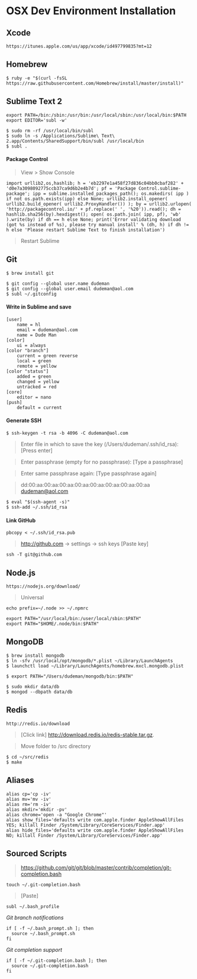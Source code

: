 # OSX Dev Environment Installation

## Xcode

```
https://itunes.apple.com/us/app/xcode/id497799835?mt=12
```

## Homebrew

```
$ ruby -e "$(curl -fsSL https://raw.githubusercontent.com/Homebrew/install/master/install)"
```

## Sublime Text 2

```
export PATH=/bin:/sbin:/usr/bin:/usr/local/sbin:/usr/local/bin:$PATH
export EDITOR='subl -w'
```

```
$ sudo rm -rf /usr/local/bin/subl
$ sudo ln -s /Applications/Sublime\ Text\ 2.app/Contents/SharedSupport/bin/subl /usr/local/bin
$ subl .
```

#### Package Control

> View > Show Console

```
import urllib2,os,hashlib; h = 'eb2297e1a458f27d836c04bb0cbaf282' + 'd0e7a3098092775ccb37ca9d6b2e4b7d'; pf = 'Package Control.sublime-package'; ipp = sublime.installed_packages_path(); os.makedirs( ipp ) if not os.path.exists(ipp) else None; urllib2.install_opener( urllib2.build_opener( urllib2.ProxyHandler()) ); by = urllib2.urlopen( 'http://packagecontrol.io/' + pf.replace(' ', '%20')).read(); dh = hashlib.sha256(by).hexdigest(); open( os.path.join( ipp, pf), 'wb' ).write(by) if dh == h else None; print('Error validating download (got %s instead of %s), please try manual install' % (dh, h) if dh != h else 'Please restart Sublime Text to finish installation')
```

> Restart Sublime

## Git

```
$ brew install git
```

```
$ git config --global user.name dudeman
$ git config --global user.email dudeman@aol.com
$ subl ~/.gitconfig
```

#### Write in Sublime and save
```
[user]
    name = hl
    email = dudeman@aol.com
    name = Dude Man
[color]
    ui = always
[color "branch"]
    current = green reverse
    local = green
    remote = yellow
[color "status"]
    added = green
    changed = yellow
    untracked = red
[core]
    editor = nano
[push]
    default = current
```

#### Generate SSH
```
$ ssh-keygen -t rsa -b 4096 -C dudeman@aol.com
```

> Enter file in which to save the key (/Users/dudeman/.ssh/id_rsa): [Press enter]

> Enter passphrase (empty for no passphrase): [Type a passphrase]

> Enter same passphrase again: [Type passphrase again]

> dd:00:aa:00:aa:00:aa:00:aa:00:aa:00:aa:00:aa:00:aa dudeman@aol.com

```
$ eval "$(ssh-agent -s)"
$ ssh-add ~/.ssh/id_rsa
```

#### Link GitHub
```
pbcopy < ~/.ssh/id_rsa.pub
```

> http://github.com -> settings -> ssh keys [Paste key]

```
ssh -T git@github.com
```

## Node.js

```
https://nodejs.org/download/
```

> Universal

```
echo prefix=~/.node >> ~/.npmrc
```
```
export PATH="/usr/local/bin:/user/local/sbin:$PATH"
export PATH="$HOME/.node/bin:$PATH"
```

## MongoDB

```
$ brew install mongodb
$ ln -sfv /usr/local/opt/mongodb/*.plist ~/Library/LaunchAgents
$ launchctl load ~/Library/LaunchAgents/homebrew.mxcl.mongodb.plist
```
```
$ export PATH="/Users/dudeman/mongodb/bin:$PATH"
```
```
$ sudo mkdir data/db
$ mongod --dbpath data/db
```

## Redis

```
http://redis.io/download
```
> [Click link] http://download.redis.io/redis-stable.tar.gz.

> Move folder to /src directory

```
$ cd ~/src/redis
$ make
```

## Aliases

```
alias cp='cp -iv'
alias mv='mv -iv'
alias rm='rm -iv'
alias mkdir='mkdir -pv'
alias chrome='open -a "Google Chrome"'
alias show_files='defaults write com.apple.finder AppleShowAllFiles YES; killall Finder /System/Library/CoreServices/Finder.app'
alias hide_files='defaults write com.apple.finder AppleShowAllFiles NO; killall Finder /System/Library/CoreServices/Finder.app'
```

## Sourced Scripts

> https://github.com/git/git/blob/master/contrib/completion/git-completion.bash

```
touch ~/.git-completion.bash
```

> [Paste]

```
subl ~/.bash_profile
```

*Git branch notifications*
```
if [ -f ~/.bash_prompt.sh ]; then
  source ~/.bash_prompt.sh
fi
```
*Git completion support*
```
if [ -f ~/.git-completion.bash ]; then
  source ~/.git-completion.bash
fi
```
